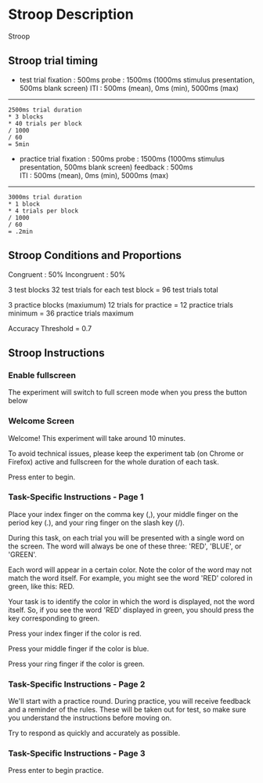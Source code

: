 # Stroop Description
Stroop

## Stroop trial timing
- test trial
fixation : 500ms
probe : 1500ms (1000ms stimulus presentation, 500ms blank screen)
ITI : 500ms (mean), 0ms (min), 5000ms (max)

--- 
```code 
2500ms trial duration 
* 3 blocks
* 40 trials per block 
/ 1000 
/ 60
= 5min
```

- practice trial
fixation : 500ms
probe : 1500ms (1000ms stimulus presentation, 500ms blank screen)
feedback : 500ms  
ITI : 500ms (mean), 0ms (min), 5000ms (max)

--- 
```code 
3000ms trial duration 
* 1 block
* 4 trials per block 
/ 1000 
/ 60
= .2min
```

## Stroop Conditions and Proportions
Congruent : 50%
Incongruent : 50%

3 test blocks
32 test trials for each test block
= 96 test trials total 

3 practice blocks (maxiumum)
12 trials for practice
= 12 practice trials minimum
= 36 practice trials maximum

Accuracy Threshold = 0.7

## Stroop Instructions

### Enable fullscreen
The experiment will switch to full screen mode when you press the button below

### Welcome Screen
Welcome! This experiment will take around 10 minutes.

To avoid technical issues, please keep the experiment tab (on Chrome or Firefox) active and fullscreen for the whole duration of each task.

Press enter to begin.

### Task-Specific Instructions - Page 1

<!-- Do I need to simplify these instructions at all? Seem kind of long. -->
Place your index finger on the comma key (,), your middle finger on the period key (.), and your ring finger on the slash key (/).

During this task, on each trial you will be presented with a single word on the screen. The word will always be one of these three: 'RED', 'BLUE', or 'GREEN'.

Each word will appear in a certain color. Note the color of the word may not match the word itself. For example, you might see the word 'RED' colored in green, like this: RED.

Your task is to identify the color in which the word is displayed, not the word itself. So, if you see the word 'RED' displayed in green, you should press the key corresponding to green.

Press your index finger if the color is red.

Press your middle finger if the color is blue.

Press your ring finger if the color is green.

### Task-Specific Instructions - Page 2
We'll start with a practice round. During practice, you will receive feedback and a reminder of the rules. These will be taken out for test, so make sure you understand the instructions before moving on.

Try to respond as quickly and accurately as possible.

### Task-Specific Instructions - Page 3
Press enter to begin practice.